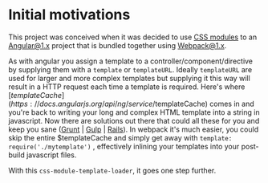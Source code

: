 # Initial motivations

This project was conceived when it was decided to use [CSS modules](https://github.com/css-modules/css-modules) to an 
[Angular@1.x](https://angularjs.org/) project that is bundled together using [Webpack@1.x](https://webpack.github.io/docs).

As with angular you assign a template to a controller/component/directive by supplying them with a `template` or `templateURL`. 
Ideally `templateURL` are used for larger and more complex templates but supplying it this way will result in a HTTP request
each time a template is required. Here's where [$templateCache](https://docs.angularjs.org/api/ng/service/$templateCache)
comes in and you're back to writing your long and complex HTML template into a string in javascript. Now there are solutions
out there that could all these for you and keep you sane ([Grunt](https://github.com/ericclemmons/grunt-angular-templates) |
 [Gulp](https://github.com/miickel/gulp-angular-templatecache) | [Rails](https://github.com/pitr/angular-rails-templates)). 
 In webpack it's much easier, you could skip the entire $templateCache and simply get away with `template: require('./mytemplate')`
, effectively inlining your templates into your post-build javascript files.

With this `css-module-template-loader`, it goes one step further.
